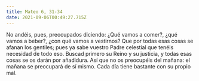 ```yaml
---
title: Mateo 6, 31-34
date: 2021-09-06T00:49:27.715Z
---
```

No andéis, pues, preocupados diciendo: ¿Qué vamos a comer?, ¿qué vamos a beber?, ¿con qué vamos a vestirnos? Que por todas esas cosas se afanan los gentiles; pues ya sabe vuestro Padre celestial que tenéis necesidad de todo eso. Buscad primero su Reino y su justicia, y todas esas cosas se os darán por añadidura. Así que no os preocupéis del mañana: el mañana se preocupará de sí mismo. Cada día tiene bastante con su propio mal.